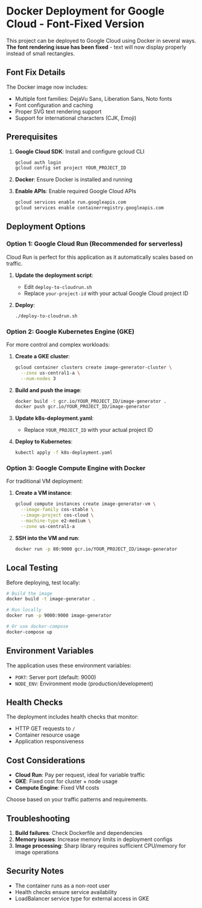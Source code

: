 # Docker Deployment for Google Cloud - Font-Fixed Version

This project can be deployed to Google Cloud using Docker in several ways. **The font rendering issue has been fixed** - text will now display properly instead of small rectangles.

## Font Fix Details

The Docker image now includes:
- Multiple font families: DejaVu Sans, Liberation Sans, Noto fonts
- Font configuration and caching
- Proper SVG text rendering support
- Support for international characters (CJK, Emoji)

## Prerequisites

1. **Google Cloud SDK**: Install and configure gcloud CLI
   ```bash
   gcloud auth login
   gcloud config set project YOUR_PROJECT_ID
   ```

2. **Docker**: Ensure Docker is installed and running

3. **Enable APIs**: Enable required Google Cloud APIs
   ```bash
   gcloud services enable run.googleapis.com
   gcloud services enable containerregistry.googleapis.com
   ```

## Deployment Options

### Option 1: Google Cloud Run (Recommended for serverless)

Cloud Run is perfect for this application as it automatically scales based on traffic.

1. **Update the deployment script**:
   - Edit `deploy-to-cloudrun.sh`
   - Replace `your-project-id` with your actual Google Cloud project ID

2. **Deploy**:
   ```bash
   ./deploy-to-cloudrun.sh
   ```

### Option 2: Google Kubernetes Engine (GKE)

For more control and complex workloads:

1. **Create a GKE cluster**:
   ```bash
   gcloud container clusters create image-generator-cluster \
     --zone us-central1-a \
     --num-nodes 3
   ```

2. **Build and push the image**:
   ```bash
   docker build -t gcr.io/YOUR_PROJECT_ID/image-generator .
   docker push gcr.io/YOUR_PROJECT_ID/image-generator
   ```

3. **Update k8s-deployment.yaml**:
   - Replace `YOUR_PROJECT_ID` with your actual project ID

4. **Deploy to Kubernetes**:
   ```bash
   kubectl apply -f k8s-deployment.yaml
   ```

### Option 3: Google Compute Engine with Docker

For traditional VM deployment:

1. **Create a VM instance**:
   ```bash
   gcloud compute instances create image-generator-vm \
     --image-family cos-stable \
     --image-project cos-cloud \
     --machine-type e2-medium \
     --zone us-central1-a
   ```

2. **SSH into the VM and run**:
   ```bash
   docker run -p 80:9000 gcr.io/YOUR_PROJECT_ID/image-generator
   ```

## Local Testing

Before deploying, test locally:

```bash
# Build the image
docker build -t image-generator .

# Run locally
docker run -p 9000:9000 image-generator

# Or use docker-compose
docker-compose up
```

## Environment Variables

The application uses these environment variables:
- `PORT`: Server port (default: 9000)
- `NODE_ENV`: Environment mode (production/development)

## Health Checks

The deployment includes health checks that monitor:
- HTTP GET requests to `/`
- Container resource usage
- Application responsiveness

## Cost Considerations

- **Cloud Run**: Pay per request, ideal for variable traffic
- **GKE**: Fixed cost for cluster + node usage
- **Compute Engine**: Fixed VM costs

Choose based on your traffic patterns and requirements.

## Troubleshooting

1. **Build failures**: Check Dockerfile and dependencies
2. **Memory issues**: Increase memory limits in deployment configs
3. **Image processing**: Sharp library requires sufficient CPU/memory for image operations

## Security Notes

- The container runs as a non-root user
- Health checks ensure service availability
- LoadBalancer service type for external access in GKE
